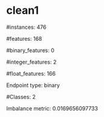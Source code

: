 # clean1

#instances: 476

#features: 168

  #binary_features: 0

  #integer_features: 2

  #float_features: 166

Endpoint type: binary

#Classes: 2

Imbalance metric: 0.0169656097733

